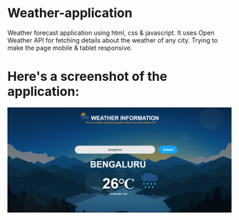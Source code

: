 # Weather-application
Weather forecast application using html, css &amp; javascript. It uses Open Weather API for fetching details about the weather of any city.
Trying to make the page mobile & tablet responsive.

<h1>Here's a screenshot of the application:</h1>

![Weather screenshot](https://github.com/codingisfun-96/Weather-application/blob/main/image/weather.png)
